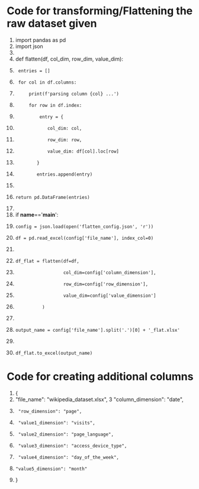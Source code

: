 # Code for transforming/Flattening the raw dataset given
 
1.	import pandas as pd
2.	import json
3.	
4.	def flatten(df, col_dim, row_dim, value_dim):
5.	    entries = []
6.	    for col in df.columns:
7.	        print(f'parsing column {col} ...')
8.	        for row in df.index:
9.	            entry = {
10.	                col_dim: col,
11.	                row_dim: row,
12.	                value_dim: df[col].loc[row]
13.	            }
14.	            entries.append(entry)
15.	
16.	    return pd.DataFrame(entries)
17.	
18.	if __name__=='__main__':
19.	    config = json.load(open('flatten_config.json', 'r'))
20.	    df = pd.read_excel(config['file_name'], index_col=0)
21.	
22.	    df_flat = flatten(df=df,  
23.	                      col_dim=config['column_dimension'],
24.	                      row_dim=config['row_dimension'],   
25.	                      value_dim=config['value_dimension']
26.	              )
27.	
28.	    output_name = config['file_name'].split('.')[0] + '_flat.xlsx'
29.	
30.	    df_flat.to_excel(output_name)

# Code for creating additional columns
1.	{
2.   "file_name": "wikipedia_dataset.xlsx",
3	    "column_dimension": "date",
5.	    "row_dimension": "page",
6.	    "value1_dimension": "visits",
7.	    "value2_dimension": "page_language",
8.	    "value3_dimension": "access_device_type",
9.	    "value4_dimension": "day_of_the_week",
10.	    "value5_dimension": "month"
11.	}




